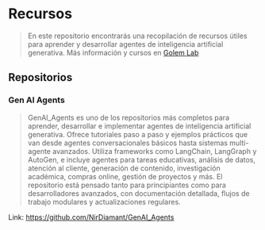 # Recursos 
> En este repositorio encontrarás una recopilación de recursos útiles para aprender y desarrollar agentes de inteligencia artificial generativa.
Más información y cursos en [Golem Lab](https://golemlab.ai)
## Repositorios

### Gen AI Agents

> GenAI_Agents es uno de los repositorios más completos para aprender, desarrollar e implementar agentes de inteligencia artificial generativa. Ofrece tutoriales paso a paso y ejemplos prácticos que van desde agentes conversacionales básicos hasta sistemas multi-agente avanzados. Utiliza frameworks como LangChain, LangGraph y AutoGen, e incluye agentes para tareas educativas, análisis de datos, atención al cliente, generación de contenido, investigación académica, compras online, gestión de proyectos y más. El repositorio está pensado tanto para principiantes como para desarrolladores avanzados, con documentación detallada, flujos de trabajo modulares y actualizaciones regulares.

Link: https://github.com/NirDiamant/GenAI_Agents